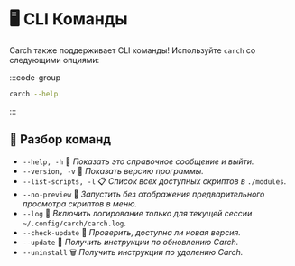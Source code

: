 # 🖥️ CLI Команды  

Carch также поддерживает CLI команды! Используйте `carch` со следующими опциями:  

:::code-group

```sh [⚙️ CLI]
carch --help
```

:::

## 🔧 Разбор команд

- `--help, -h` 📖 *Показать это справочное сообщение и выйти.*
- `--version, -v` 🔢 *Показать версию программы.*
- `--list-scripts, -l` 📋 *Список всех доступных скриптов в* `./modules`.
- `--no-preview` 🚫 *Запустить без отображения предварительного просмотра скриптов в меню.*
- `--log` 📝 *Включить логирование только для текущей сессии* `~/.config/carch/carch.log`.
- `--check-update` 📡 *Проверить, доступна ли новая версия.*
- `--update` 🔄 *Получить инструкции по обновлению Carch.*
- `--uninstall` 🗑️ *Получить инструкции по удалению Carch.*
